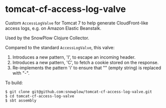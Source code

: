 # tomcat-cf-access-log-valve

Custom `AccessLogValve` for Tomcat 7 to help generate CloudFront-like access logs, e.g. on Amazon Elastic Beanstalk.

Used by the SnowPlow Clojure Collector.

Compared to the standard `AccessLogValve`, this valve:

1. Introduces a new pattern, 'I', to escape an incoming header.
2. Introduces a new pattern, 'C', to fetch a cookie stored on the response.
3. Re-implements the pattern 'i' to ensure that "" (empty string) is replaced with "-".

To build:

    $ git clone git@github.com:snowplow/tomcat-cf-access-log-valve.git
    $ cd tomcat-cf-access-log-valve
    $ sbt assembly

